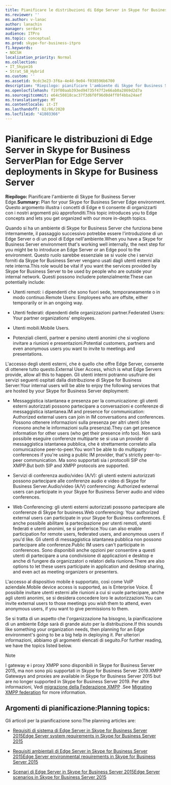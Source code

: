 ```yaml
---
title: Pianificare le distribuzioni di Edge Server in Skype for Business Server
ms.reviewer: ''
ms.author: v-lanac
author: lanachin
manager: serdars
audience: ITPro
ms.topic: conceptual
ms.prod: skype-for-business-itpro
f1.keywords:
- NOCSH
localization_priority: Normal
ms.collection:
- IT_Skype16
- Strat_SB_Hybrid
ms.custom: ''
ms.assetid: 9cdc3e23-3f6a-4e4d-9e04-f038596b6700
description: "Riepilogo: pianificare l'ambiente di Skype for Business Server Edge. Questo argomento illustra i concetti di Edge e ti consente di organizzarti con i nostri argomenti più approfonditi."
ms.openlocfilehash: f19f00aab393ed94735f47f2e66ab0a2869d2d7a
ms.sourcegitcommit: e64c50818cac37f3d6f0f96d0d4ff0f4bba24aef
ms.translationtype: MT
ms.contentlocale: it-IT
ms.lasthandoff: 02/06/2020
ms.locfileid: "41803366"
---
```

# <a name="plan-for-edge-server-deployments-in-skype-for-business-server"></a><span data-ttu-id="31879-104">Pianificare le distribuzioni di Edge Server in Skype for Business Server</span><span class="sxs-lookup"><span data-stu-id="31879-104">Plan for Edge Server deployments in Skype for Business Server</span></span>
 
<span data-ttu-id="31879-105">**Riepilogo:** Pianificare l'ambiente di Skype for Business Server Edge.</span><span class="sxs-lookup"><span data-stu-id="31879-105">**Summary:** Plan for your Skype for Business Server Edge environment.</span></span> <span data-ttu-id="31879-106">Questo argomento illustra i concetti di Edge e ti consente di organizzarti con i nostri argomenti più approfonditi.</span><span class="sxs-lookup"><span data-stu-id="31879-106">This topic introduces you to Edge concepts and lets you get organized with our more in-depth topics.</span></span>
  
<span data-ttu-id="31879-107">Quando si ha un ambiente di Skype for Business Server che funziona bene internamente, il passaggio successivo potrebbe essere l'introduzione di un Edge Server o di un pool di Edge nell'ambiente.</span><span class="sxs-lookup"><span data-stu-id="31879-107">When you have a Skype for Business Server environment that's working well internally, the next step for you might be to introduce an Edge Server or an Edge pool to the environment.</span></span> <span data-ttu-id="31879-108">Questo ruolo sarebbe essenziale se si vuole che i servizi forniti da Skype for Business Server vengano usati dagli utenti esterni alla rete interna.</span><span class="sxs-lookup"><span data-stu-id="31879-108">This role would be vital if you want the services provided by Skype for Business Server to be used by people who are outside your internal network.</span></span> <span data-ttu-id="31879-109">Questi possono includere potenzialmente:</span><span class="sxs-lookup"><span data-stu-id="31879-109">These can potentially include:</span></span>
  
- <span data-ttu-id="31879-110">Utenti remoti: i dipendenti che sono fuori sede, temporaneamente o in modo continuo.</span><span class="sxs-lookup"><span data-stu-id="31879-110">Remote Users: Employees who are offsite, either temporarily or in an ongoing way.</span></span>
    
- <span data-ttu-id="31879-111">Utenti federati: dipendenti delle organizzazioni partner.</span><span class="sxs-lookup"><span data-stu-id="31879-111">Federated Users: Your partner organizations' employees.</span></span>
    
- <span data-ttu-id="31879-112">Utenti mobili.</span><span class="sxs-lookup"><span data-stu-id="31879-112">Mobile Users.</span></span>
    
- <span data-ttu-id="31879-113">Potenziali clienti, partner e persino utenti anonimi che si vogliono invitare a riunioni e presentazioni.</span><span class="sxs-lookup"><span data-stu-id="31879-113">Potential customers, partners and even anonymous users you want to invite to meetings and presentations.</span></span>
    
<span data-ttu-id="31879-114">L'accesso degli utenti esterni, che è quello che offre Edge Server, consente di ottenere tutto questo.</span><span class="sxs-lookup"><span data-stu-id="31879-114">External User Access, which is what Edge Servers provide, allow all this to happen.</span></span> <span data-ttu-id="31879-115">Gli utenti interni potranno usufruire dei servizi seguenti ospitati dalla distribuzione di Skype for Business Server:</span><span class="sxs-lookup"><span data-stu-id="31879-115">Your internal users will be able to enjoy the following services that are hosted by your Skype for Business Server deployment:</span></span>
  
- <span data-ttu-id="31879-116">Messaggistica istantanea e presenza per la comunicazione: gli utenti esterni autorizzati possono partecipare a conversazioni e conferenze di messaggistica istantanea.</span><span class="sxs-lookup"><span data-stu-id="31879-116">IM and presence for communication: Authorized external users can join in IM conversations and conferences.</span></span> <span data-ttu-id="31879-117">Possono ottenere informazioni sulla presenza per altri utenti (che ricevono anche le informazioni sulla presenza).</span><span class="sxs-lookup"><span data-stu-id="31879-117">They can get presence information for other users (who get their presence info too).</span></span> <span data-ttu-id="31879-118">Non sarà possibile eseguire conferenze multiparte se si usa un provider di messaggistica istantanea pubblica, che è strettamente correlato alla comunicazione peer-to-peer.</span><span class="sxs-lookup"><span data-stu-id="31879-118">You won't be able to do multiparty conferences if you're using a public IM provider, that's strictly peer-to-peer communication.</span></span> <span data-ttu-id="31879-119">Ma sono supportati sia i protocolli SIP che XMPP.</span><span class="sxs-lookup"><span data-stu-id="31879-119">But both SIP and XMPP protocols are supported.</span></span>
    
- <span data-ttu-id="31879-120">Servizi di conferenza audio/video (A/V): gli utenti esterni autorizzati possono partecipare alle conferenze audio e video di Skype for Business Server.</span><span class="sxs-lookup"><span data-stu-id="31879-120">Audio/video (A/V) conferencing: Authorized external users can participate in your Skype for Business Server audio and video conferences.</span></span>
    
- <span data-ttu-id="31879-121">Web Conferencing: gli utenti esterni autorizzati possono partecipare alle conferenze di Skype for business.</span><span class="sxs-lookup"><span data-stu-id="31879-121">Web conferencing: Your authorized external users can participate in your Skype for Business conferences.</span></span> <span data-ttu-id="31879-122">È anche possibile abilitare la partecipazione per utenti remoti, utenti federati e utenti anonimi, se si preferisce.</span><span class="sxs-lookup"><span data-stu-id="31879-122">You can also enable participation for remote users, federated users, and anonymous users if you'd like.</span></span> <span data-ttu-id="31879-123">Gli utenti di messaggistica istantanea pubblica non possono partecipare alle conferenze.</span><span class="sxs-lookup"><span data-stu-id="31879-123">Public IM users can't participate in conferences.</span></span> <span data-ttu-id="31879-124">Sono disponibili anche opzioni per consentire a questi utenti di partecipare a una condivisione di applicazioni e desktop e anche di fungere da organizzatori o relatori della riunione.</span><span class="sxs-lookup"><span data-stu-id="31879-124">There are also options to let these users participate in application and desktop sharing, and even act as meeting organizers or presenters.</span></span>
    
<span data-ttu-id="31879-125">L'accesso al dispositivo mobile è supportato, così come VoIP aziendale.</span><span class="sxs-lookup"><span data-stu-id="31879-125">Mobile device access is supported, as is Enterprise Voice.</span></span> <span data-ttu-id="31879-126">È possibile invitare utenti esterni alle riunioni a cui si vuole partecipare, anche agli utenti anonimi, se si desidera concedere loro le autorizzazioni.</span><span class="sxs-lookup"><span data-stu-id="31879-126">You can invite external users to those meetings you wish them to attend, even anonymous users, if you want to give permissions to them.</span></span>
  
<span data-ttu-id="31879-127">Se si tratta di un aspetto che l'organizzazione ha bisogno, la pianificazione di un ambiente Edge sarà di grande aiuto per la distribuzione.</span><span class="sxs-lookup"><span data-stu-id="31879-127">If this sounds like something your organization needs, then planning for an Edge environment's going to be a big help in deploying it.</span></span> <span data-ttu-id="31879-128">Per ulteriori informazioni, abbiamo gli argomenti elencati di seguito.</span><span class="sxs-lookup"><span data-stu-id="31879-128">For further reading, we have the topics listed below.</span></span>

> [!NOTE]
> <span data-ttu-id="31879-129">I gateway e i proxy XMPP sono disponibili in Skype for Business Server 2015, ma non sono più supportati in Skype for Business Server 2019.</span><span class="sxs-lookup"><span data-stu-id="31879-129">XMPP Gateways and proxies are available in Skype for Business Server 2015 but are no longer supported in Skype for Business Server 2019.</span></span> <span data-ttu-id="31879-130">Per altre informazioni, Vedi [migrazione della Federazione XMPP](../../../SfBServer2019/migration/migrating-xmpp-federation.md) .</span><span class="sxs-lookup"><span data-stu-id="31879-130">See [Migrating XMPP federation](../../../SfBServer2019/migration/migrating-xmpp-federation.md) for more information.</span></span> 
  
## <a name="planning-topics"></a><span data-ttu-id="31879-131">Argomenti di pianificazione:</span><span class="sxs-lookup"><span data-stu-id="31879-131">Planning topics:</span></span>

<span data-ttu-id="31879-132">Gli articoli per la pianificazione sono:</span><span class="sxs-lookup"><span data-stu-id="31879-132">The planning articles are:</span></span>
  
- [<span data-ttu-id="31879-133">Requisiti di sistema di Edge Server in Skype for Business Server 2015</span><span class="sxs-lookup"><span data-stu-id="31879-133">Edge Server system requirements in Skype for Business Server 2015</span></span>](system-requirements.md)
    
- [<span data-ttu-id="31879-134">Requisiti ambientali di Edge Server in Skype for Business Server 2015</span><span class="sxs-lookup"><span data-stu-id="31879-134">Edge Server environmental requirements in Skype for Business Server 2015</span></span>](edge-environmental-requirements.md)
    
- [<span data-ttu-id="31879-135">Scenari di Edge Server in Skype for Business Server 2015</span><span class="sxs-lookup"><span data-stu-id="31879-135">Edge Server scenarios in Skype for Business Server 2015</span></span>](scenarios.md)
    

